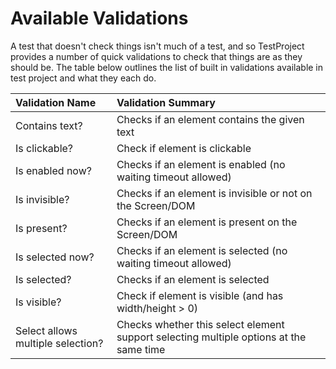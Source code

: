 # Available Validations

A test that doesn't check things isn't much of a test, and so TestProject provides a number of quick validations to check that things are as they should be. The table below outlines the list of built in validations available in test project and what they each do.

| Validation Name | Validation Summary |
| :--- | :--- |
| Contains text? | Checks if an element contains the given text |
| Is clickable? | Check if element is clickable |
| Is enabled now? | Checks if an element is enabled \(no waiting timeout allowed\) |
| Is invisible? | Checks if an element is invisible or not on the Screen/DOM |
| Is present? | Checks if an element is present on the Screen/DOM |
| Is selected now? | Checks if an element is selected \(no waiting timeout allowed\) |
| Is selected? | Checks if an element is selected |
| Is visible? | Check if element is visible \(and has width/height &gt; 0\) |
| Select allows multiple selection? | Checks whether this select element support selecting multiple options at the same time |

